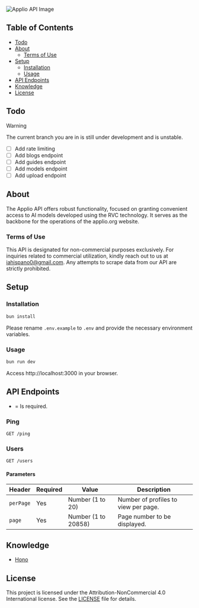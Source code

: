 ![Applio API Image](https://github.com/IAHispano/Applio-API/assets/133521603/a938534e-1335-4d3f-919f-83fca6c301a9)

## Table of Contents

- [Todo](#todo)
- [About](#about)
  - [Terms of Use](#terms-of-use)
- [Setup](#setup)
  - [Installation](#installation)
  - [Usage](#usage)
- [API Endpoints](#api-endpoints)
- [Knowledge](#knowledge)
- [License](#license)

## Todo

> [!WARNING]
> The current branch you are in is still under development and is unstable.

- [ ] Add rate limiting
- [ ] Add blogs endpoint
- [ ] Add guides endpoint
- [ ] Add models endpoint
- [ ] Add upload endpoint

## About

The Applio API offers robust functionality, focused on granting convenient access to AI models developed using the RVC technology. It serves as the backbone for the operations of the applio.org website.

### Terms of Use

This API is designated for non-commercial purposes exclusively. For inquiries related to commercial utilization, kindly reach out to us at [iahispano0@gmail.com](mailto:iahispano0@gmail.com). Any attempts to scrape data from our API are strictly prohibited.

## Setup

### Installation

```sh
bun install
```

Please rename `.env.example` to `.env` and provide the necessary environment variables.

### Usage

```sh
bun run dev
```

Access http://localhost:3000 in your browser.

## API Endpoints

* = Is required.

### Ping

```http
GET /ping
```

### Users

```http
GET /users
```

#### Parameters

| Header    | Required | Value               | Description                          |
| --------- | -------- | ------------------- | ------------------------------------ |
| `perPage` | Yes      | Number (1 to 20)    | Number of profiles to view per page. |
| `page`    | Yes      | Number (1 to 20858) | Page number to be displayed.         |

## Knowledge

- [Hono](https://github.com/honojs/hono)

## License

This project is licensed under the Attribution-NonCommercial 4.0 International license. See the [LICENSE](./LICENSE) file for details.

